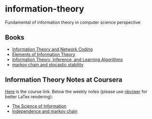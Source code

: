 # information-theory

Fundamental of information theory in computer science perspective

## Books

- [Information Theory and Network Coding](books/Information%20Theory%20and%20Network%20Coding.pdf)
- [Elements of Information Theory](books/Elements%20of%20Information%20Theory.pdf)
- [Information Theory, Inference, and Learning Algorithms](books/Information%20Theory,%20Inference,%20and%20Learning%20Algorithms)
- [markov chain and stocastic stability](books/markov%20chain%20and%20stocastic%20stability.pdf)

## Information Theory Notes at Coursera

[Here](https://www.coursera.org/learn/information-theory/) is the course link. Below the weekly notes (please use [nbviwer](http://nbviewer.jupyter.org/) for better LaTex rendering):

- [The Science of Information](coursera/notes/Information%20Measures%20-%20Part%201/The%20Science%20of%20Information.ipynb)
- [Independence and markov chain](coursera/notes/Information%20Measures%20-%20Part%201/independence%20and%20markov%20chain.ipynb)